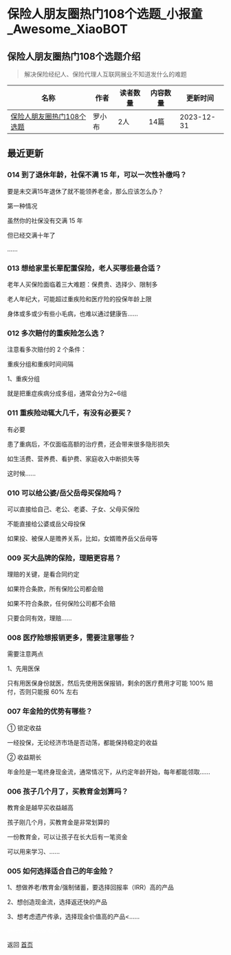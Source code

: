 # 保险人朋友圈热门108个选题_小报童_Awesome_XiaoBOT

## 保险人朋友圈热门108个选题介绍
> 解决保险经纪人、保险代理人互联网展业不知道发什么的难题  
  


|名称|作者|读者数量|内容数量|更新时间|
|---|---|---|---|---|
|[保险人朋友圈热门108个选题](https://xiaobot.net/p/bxdyk?refer=9c3f1c95-a052-465a-9902-f6d75080262a)|罗小布|2人|14篇|2023-12-31|

## 最近更新
### 014 到了退休年龄，社保不满 15 年，可以一次性补缴吗？

要是未交满15年退休了就不能领养老金，那么应该怎么办？

第一种情况

虽然你的社保没有交满 15 年

但已经交满十年了

......

### 013 想给家里长辈配置保险，老人买哪些最合适？

老年人买保险面临着三大难题：保费贵、选择少、限制多

老人年纪大，可能超过重疾险和医疗险的投保年龄上限

身体或多或少有些小毛病，也难以通过健康告......

### 012 多次赔付的重疾险怎么选？

注意看多次赔付的 2 个条件：

重疾分组和重疾时间间隔

1、重疾分组

就是把重症疾病分成多组，通常会分为2~6组

### 011 重疾险动辄大几千，有没有必要买？

有必要

患了重病后，不仅面临高额的治疗费，还会带来很多隐形损失

如生活费、营养费、看护费、家庭收入中断损失等

这时候......

### 010 可以给公婆/岳父岳母买保险吗？

可以直接给自己、老公、老婆、子女、父母买保险

不能直接给公婆或岳父母投保

如果投、被保人是赡养关系，比如，女婿赡养岳父岳母等

### 009 买大品牌的保险，理赔更容易？

理赔的关键，是看合同约定

如果符合条款，所有保险公司都会赔

如果不符合条款，任何保险公司都不会赔

只要合同有效，理赔......

### 008 医疗险想报销更多，需要注意哪些？

需要注意两点

1、先用医保

只有用医保身份就医，然后先使用医保报销，剩余的医疗费用才可能 100% 赔付，否则只能报 60% 左右

### 007 年金险的优势有哪些？

① 锁定收益

一经投保，无论经济市场是否动荡，都能保持稳定的收益

② 收益期长

年金险是一笔终身现金流，通常情况下，从约定年龄开始，每年都能领取......

### 006 孩子几个月了，买教育金划算吗？

教育金是越早买收益越高

孩子刚几个月，买教育金是非常划算的

一份教育金，可以让孩子在长大后有一笔资金

可以用来学习、......

### 005 如何选择适合自己的年金险？

1、想做养老/教育金/强制储蓄，要选择回报率（IRR）高的产品

2、想创造现金流，选择返还快的产品

3、想考虑遗产传承，选择现金价值高的产品<......


<a href="https://github.com/Reno9527/awesome-xiaobot" style="color: white; text-decoration: none;">awesome-xiaobot</a>

返回 [首页](../README.md)
